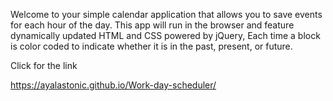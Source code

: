  Welcome to your simple calendar application that allows you to save events for each hour of the day. This app will run in the browser and feature dynamically updated HTML and CSS powered by jQuery, Each time a block is color coded to indicate whether it is in the past, present, or future. 

 Click for the link 

 https://ayalastonic.github.io/Work-day-scheduler/

